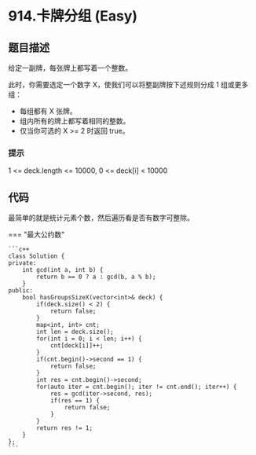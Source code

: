 # 914.卡牌分组 (Easy)

## 题目描述

给定一副牌，每张牌上都写着一个整数。

此时，你需要选定一个数字 X，使我们可以将整副牌按下述规则分成 1 组或更多组：

- 每组都有 X 张牌。
- 组内所有的牌上都写着相同的整数。
- 仅当你可选的 X >= 2 时返回 true。

### 提示

1 <= deck.length <= 10000, 0 <= deck[i] < 10000

## 代码

最简单的就是统计元素个数，然后遍历看是否有数字可整除。

=== "最大公约数"

    ```c++
    class Solution {
    private:
        int gcd(int a, int b) {
            return b == 0 ? a : gcd(b, a % b);
        }
    public:
        bool hasGroupsSizeX(vector<int>& deck) {
            if(deck.size() < 2) {
                return false;
            }
            map<int, int> cnt;
            int len = deck.size();
            for(int i = 0; i < len; i++) {
                cnt[deck[i]]++;
            }
            if(cnt.begin()->second == 1) {
                return false;
            }
            int res = cnt.begin()->second;
            for(auto iter = cnt.begin(); iter != cnt.end(); iter++) {
                res = gcd(iter->second, res);
                if(res == 1) {
                    return false;
                }
            }
            return res != 1;
        }
    };
    ```